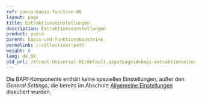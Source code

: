 ```yaml
---
ref: yunio-bapis-function-06
layout: page
title: Extraktionseinstellungen
description: Extraktionseinstellungen
product: yunio
parent: bapis-und-funktionsbausteine
permalink: /:collection/:path
weight: 6
lang: de_DE
old_url: /Xtract-Universal-DE/default.aspx?pageid=bapi-extraktionseinstellungen
---
```


Die BAPI-Komponente enthält keine speziellen Einstellungen, außer den *General Settings*, die bereits im Abschnitt [Allgemeine Einstellungen](../erste-schritte/allgemeine-einstellungen) diskutiert wurden.